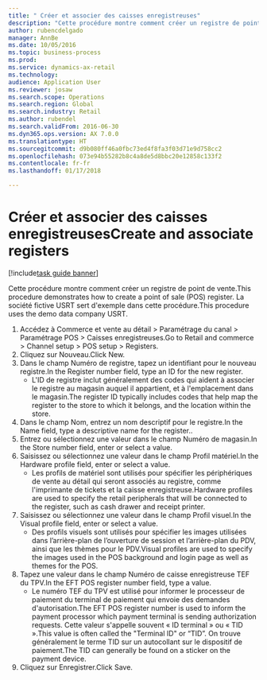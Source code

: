 ```yaml
--- 
title: " Créer et associer des caisses enregistreuses"
description: "Cette procédure montre comment créer un registre de point de vente."
author: rubencdelgado
manager: AnnBe
ms.date: 10/05/2016
ms.topic: business-process
ms.prod: 
ms.service: dynamics-ax-retail
ms.technology: 
audience: Application User
ms.reviewer: josaw
ms.search.scope: Operations
ms.search.region: Global
ms.search.industry: Retail
ms.author: rubendel
ms.search.validFrom: 2016-06-30
ms.dyn365.ops.version: AX 7.0.0
ms.translationtype: HT
ms.sourcegitcommit: d9b080ff46a0fbc73ed4f8fa3f03d71e9d758cc2
ms.openlocfilehash: 073e94b55282b8c4a8de5d8bbc20e12858c133f2
ms.contentlocale: fr-fr
ms.lasthandoff: 01/17/2018

---
```

# <a name="create-and-associate-registers"></a><span data-ttu-id="45963-103"> Créer et associer des caisses enregistreuses</span><span class="sxs-lookup"><span data-stu-id="45963-103">Create and associate registers</span></span>

[!include[task guide banner](../includes/task-guide-banner.md)]

<span data-ttu-id="45963-104">Cette procédure montre comment créer un registre de point de vente.</span><span class="sxs-lookup"><span data-stu-id="45963-104">This procedure demonstrates how to create a point of sale (POS) register.</span></span> <span data-ttu-id="45963-105">La société fictive USRT sert d'exemple dans cette procédure.</span><span class="sxs-lookup"><span data-stu-id="45963-105">This procedure uses the demo data company USRT.</span></span>

1. <span data-ttu-id="45963-106">Accédez à Commerce et vente au détail > Paramétrage du canal > Paramétrage POS > Caisses enregistreuses.</span><span class="sxs-lookup"><span data-stu-id="45963-106">Go to Retail and commerce > Channel setup > POS setup > Registers.</span></span>
2. <span data-ttu-id="45963-107">Cliquez sur Nouveau.</span><span class="sxs-lookup"><span data-stu-id="45963-107">Click New.</span></span>
3. <span data-ttu-id="45963-108">Dans le champ Numéro de registre, tapez un identifiant pour le nouveau registre.</span><span class="sxs-lookup"><span data-stu-id="45963-108">In the Register number field, type an ID for the new register.</span></span>
    * <span data-ttu-id="45963-109">L'ID de registre inclut généralement des codes qui aident à associer le registre au magasin auquel il appartient, et à l'emplacement dans le magasin.</span><span class="sxs-lookup"><span data-stu-id="45963-109">The register ID typically includes codes that help map the register to the store to which it belongs, and the location within the store.</span></span>  
4. <span data-ttu-id="45963-110">Dans le champ Nom, entrez un nom descriptif pour le registre.</span><span class="sxs-lookup"><span data-stu-id="45963-110">In the Name field, type a descriptive name for the register..</span></span>
5. <span data-ttu-id="45963-111">Entrez ou sélectionnez une valeur dans le champ Numéro de magasin.</span><span class="sxs-lookup"><span data-stu-id="45963-111">In the Store number field, enter or select a value.</span></span>
6. <span data-ttu-id="45963-112">Saisissez ou sélectionnez une valeur dans le champ Profil matériel.</span><span class="sxs-lookup"><span data-stu-id="45963-112">In the Hardware profile field, enter or select a value.</span></span>
    * <span data-ttu-id="45963-113">Les profils de matériel sont utilisés pour spécifier les périphériques de vente au détail qui seront associés au registre, comme l'imprimante de tickets et la caisse enregistreuse.</span><span class="sxs-lookup"><span data-stu-id="45963-113">Hardware profiles are used to specify the retail peripherals that will be connected to the register, such as cash drawer and receipt printer.</span></span>  
7. <span data-ttu-id="45963-114">Saisissez ou sélectionnez une valeur dans le champ Profil visuel.</span><span class="sxs-lookup"><span data-stu-id="45963-114">In the Visual profile field, enter or select a value.</span></span>
    * <span data-ttu-id="45963-115">Des profils visuels sont utilisés pour spécifier les images utilisées dans l’arrière-plan de l’ouverture de session et l’arrière-plan du PDV, ainsi que les thèmes pour le PDV.</span><span class="sxs-lookup"><span data-stu-id="45963-115">Visual profiles are used to specify the images used in the POS background and login page as well as themes for the POS.</span></span>  
8. <span data-ttu-id="45963-116">Tapez une valeur dans le champ Numéro de caisse enregistreuse TEF du TPV.</span><span class="sxs-lookup"><span data-stu-id="45963-116">In the EFT POS register number field, type a value.</span></span>
    * <span data-ttu-id="45963-117">Le numéro TEF du TPV est utilisé pour informer le processeur de paiement du terminal de paiement qui envoie des demandes d'autorisation.</span><span class="sxs-lookup"><span data-stu-id="45963-117">The EFT POS register number is used to inform the payment processor which payment terminal is sending authorization requests.</span></span> <span data-ttu-id="45963-118">Cette valeur s'appelle souvent « ID terminal » ou « TID ».</span><span class="sxs-lookup"><span data-stu-id="45963-118">This value is often called the "Terminal ID" or “TID”.</span></span> <span data-ttu-id="45963-119">On trouve généralement le terme TID sur un autocollant sur le dispositif de paiement.</span><span class="sxs-lookup"><span data-stu-id="45963-119">The TID can generally be found on a sticker on the payment device.</span></span>  
9. <span data-ttu-id="45963-120">Cliquez sur Enregistrer.</span><span class="sxs-lookup"><span data-stu-id="45963-120">Click Save.</span></span>


